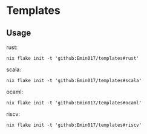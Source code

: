 # Templates

## Usage

rust:
```shell
nix flake init -t 'github:Emin017/templates#rust'
```

scala:
```shell
nix flake init -t 'github:Emin017/templates#scala'
```

ocaml:
```shell
nix flake init -t 'github:Emin017/templates#ocaml'
```

riscv:
```shell
nix flake init -t 'github:Emin017/templates#riscv'
```